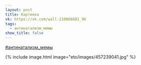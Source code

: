 ```yaml
---
layout: post
title: Картинка
vk: https://vk.com/wall-210066881_96
tags:
  - антинатализм_мемы
show_title: false
---
```

[#антинатализм_мемы](poisk.html#антинатализм_мемы)

{% include image.html image="eto/images/457239041.jpg" %}